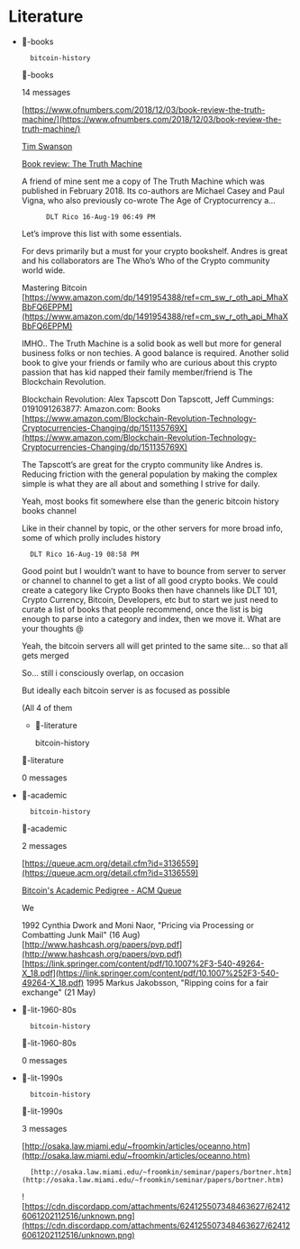 # Literature

- 📝-books

        bitcoin-history

    📝-books

    14 messages

        
    [https://www.ofnumbers.com/2018/12/03/book-review-the-truth-machine/](https://www.ofnumbers.com/2018/12/03/book-review-the-truth-machine/)

    [Tim Swanson](https://www.ofnumbers.com/author/timswanson/)

    [Book review: The Truth Machine](https://www.ofnumbers.com/2018/12/03/book-review-the-truth-machine/)

    A friend of mine sent me a copy of The Truth Machine which was published in February 2018. Its co-authors are Michael Casey and Paul Vigna, who also previously co-wrote The Age of Cryptocurrency a…

            DLT Rico 16-Aug-19 06:49 PM

    Let’s improve this list with some essentials.

    For devs primarily but a must for your crypto bookshelf. Andres is great and his collaborators are The Who’s Who of the Crypto community world wide. 

    Mastering Bitcoin [https://www.amazon.com/dp/1491954388/ref=cm_sw_r_oth_api_MhaXBbFQ6EPPM](https://www.amazon.com/dp/1491954388/ref=cm_sw_r_oth_api_MhaXBbFQ6EPPM)

    IMHO.. The Truth Machine is a solid book as well but more for general business folks or non techies. A good balance is required. Another solid book to give your friends or family who are curious about this crypto passion that has kid napped their family member/friend is The Blockchain Revolution.

    Blockchain Revolution: Alex Tapscott Don Tapscott, Jeff Cummings: 0191091263877: Amazon.com: Books [https://www.amazon.com/Blockchain-Revolution-Technology-Cryptocurrencies-Changing/dp/151135769X](https://www.amazon.com/Blockchain-Revolution-Technology-Cryptocurrencies-Changing/dp/151135769X)

    The Tapscott’s are great for the crypto community like Andres is. Reducing friction with the general population by making the complex simple is what they are all about and something I strive for daily.

        
    Yeah, most books fit somewhere else than the generic bitcoin history books channel

    Like in their channel by topic, or the other servers for more broad info, some of which prolly includes history

        DLT Rico 16-Aug-19 08:58 PM

    Good point but I wouldn’t want to have to bounce from server to server or channel to channel to get a list of all good crypto books. We could create a category like Crypto Books then have channels like DLT 101, Crypto Currency, Bitcoin, Developers, etc but to start we just need to curate a list of books that people recommend, once the list is big enough to parse into a category and index, then we move it. What are your thoughts @
        
    Yeah, the bitcoin servers all will get printed to the same site... so that all gets merged

    So... still i consciously overlap, on occasion

    But ideally each bitcoin server is as focused as possible

    (All 4 of them

    - 📜-literature

        bitcoin-history

    📜-literature

    0 messages

- 📜-academic

        bitcoin-history

    📜-academic

    2 messages

        
    [https://queue.acm.org/detail.cfm?id=3136559](https://queue.acm.org/detail.cfm?id=3136559)

    [Bitcoin's Academic Pedigree - ACM Queue](https://queue.acm.org/detail.cfm?id=3136559)

    We

    1992 Cynthia Dwork and Moni Naor, "Pricing via Processing or Combatting Junk Mail" (16 Aug) [http://www.hashcash.org/papers/pvp.pdf](http://www.hashcash.org/papers/pvp.pdf) [https://link.springer.com/content/pdf/10.1007%2F3-540-49264-X_18.pdf](https://link.springer.com/content/pdf/10.1007%252F3-540-49264-X_18.pdf) 1995 Markus Jakobsson, "Ripping coins for a fair exchange" (21 May)

- 📜-lit-1960-80s

        bitcoin-history

    📜-lit-1960-80s

    0 messages

- 📜-lit-1990s

        bitcoin-history

    📜-lit-1990s

    3 messages

        
    [http://osaka.law.miami.edu/~froomkin/articles/oceanno.htm](http://osaka.law.miami.edu/~froomkin/articles/oceanno.htm)

        [http://osaka.law.miami.edu/~froomkin/seminar/papers/bortner.htm](http://osaka.law.miami.edu/~froomkin/seminar/papers/bortner.htm)

    ![https://cdn.discordapp.com/attachments/624125507348463627/624126061202112516/unknown.png](https://cdn.discordapp.com/attachments/624125507348463627/624126061202112516/unknown.png)